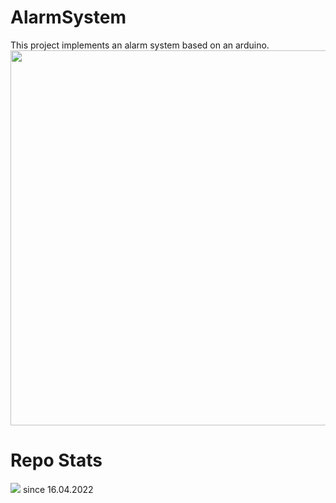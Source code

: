 # AlarmSystem
This project implements an alarm system based on an arduino.
<img src="https://github.com/sascha-kirch/AlarmSystem/blob/main/schematic.PNG" width="600" />


# Repo Stats
![](https://komarev.com/ghpvc/?username=saschakirchalarmsystem&color=yellow) since 16.04.2022
